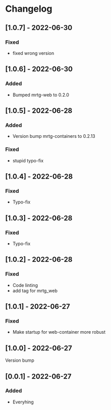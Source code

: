 # Changelog

## [1.0.7] - 2022-06-30

### Fixed

- fixed wrong version

## [1.0.6] - 2022-06-30

### Added

- Bumped mrtg-web to 0.2.0

## [1.0.5] - 2022-06-28

### Added

- Version bump mrtg-containers to 0.2.13

### Fixed

- stupid typo-fix 

## [1.0.4] - 2022-06-28

### Fixed

- Typo-fix

## [1.0.3] - 2022-06-28

### Fixed

- Typo-fix

## [1.0.2] - 2022-06-28

### Fixed

- Code linting
- add tag for mrtg_web 

## [1.0.1] - 2022-06-27

### Fixed

- Make startup for web-container more robust

## [1.0.0] - 2022-06-27

Version bump

## [0.0.1] - 2022-06-27

### Added

- Everyhing
